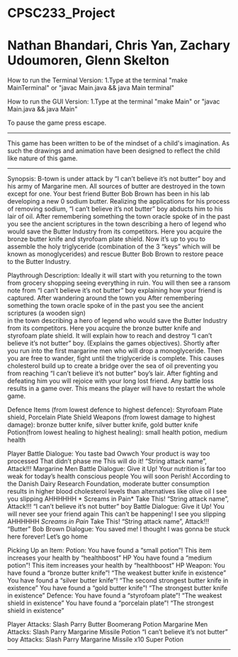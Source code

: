 # CPSC233_Project
# Nathan Bhandari, Chris Yan, Zachary Udoumoren, Glenn Skelton



How to run the Terminal Version:
1.Type at the terminal "make MainTerminal" or "javac Main.java && java Main terminal"

How to run the GUI Version:
1.Type at the terminal "make Main" or "javac Main.java && java Main"

To pause the game press escape.
********************************************************************************

This game has been written to be of the mindset of a child's imagination. As
such the drawings and animation have been designed to reflect the child like
nature of this game.

********************************************************************************

Synopsis: B-town is under attack by “I can’t believe it’s not butter” boy and
his army of Margarine men. All sources of butter are destroyed in the town
except for one. Your best friend Butter Bob Brown has been in his lab developing
a new 0 sodium butter. Realizing the applications for his process of removing
sodium, “I can’t believe it’s not butter” boy abducts him to his lair of oil.
After remembering something the town oracle spoke of in the past you see the
ancient scriptures in the town describing a hero of legend who would save the
Butter Industry from its competitors. Here you acquire the bronze butter knife
and styrofoam plate shield.  Now it’s up to you to assemble the holy
triglyceride (combination of the 3 “keys” which will be known as monoglycerides)
and rescue Butter Bob Brown to restore peace to the Butter Industry.

Playthrough Description: Ideally it will start with you returning to the town
from grocery shopping seeing everything in ruin. You will then see a ransom note
from “I can’t believe it’s not butter” boy explaining how your friend is
captured. After wandering around the town you After remembering something the
town oracle spoke of in the past you see the ancient scriptures (a wooden sign)  
in the town describing a hero of legend who would save the Butter Industry from
its competitors. Here you acquire the bronze butter knife and styrofoam plate
shield. It will explain how to reach and destroy “I can’t believe it’s not
butter” boy. (Explains the games objectives).  Shortly after you run into the
first margarine men who will drop a monoglyceride. Then you are free to wander,
fight until the triglyceride is complete. This causes cholesterol build up to
create a bridge over the sea of oil preventing you from reaching “I can’t
believe it’s not butter” boy’s lair. After fighting and defeating him you will
rejoice with your long lost friend. Any battle loss results in a game over. This
means the player will have to restart the whole game.


Defence Items (from lowest defence to highest defence): Styrofoam Plate shield,
    Porcelain Plate Shield
Weapons (from lowest damage to highest damage): bronze butter knife, silver
    butter knife, gold butter knife
Potion(from lowest healing to highest healing): small health potion, medium
    health

Player Battle Dialogue:
    You taste bad
    Owwch
    Your product is way too processed
    That didn’t phase me
    This will do it! “String attack name”, Attack!!!
Margarine Men Battle Dialogue:
    Give it Up! Your nutrition is far too weak for today’s health conscious people
    You will soon Perish! According to the Danish Dairy Research Foundation, moderate butter consumption results in higher blood cholesterol levels than alternatives like olive oil
    I see you slipping
    AHHHHHH * Screams in Pain*
    Take This! “String attack name”, Attack!!!
“I can’t believe it’s not butter” boy  Battle Dialogue:
    Give it Up! You will never see your friend again
    This can’t be happening!
    I see you slipping
    AHHHHHH *Screams in Pain*
    Take This! “String attack name”, Attack!!!
“Butter” Bob Brown Dialogue:
    You saved me!
    I thought I was gonna be stuck here forever!
    Let’s go home

Picking Up an Item:
    Potion:
        You have found a “small potion”! This item increases your health by
            “healthboost” HP
        You have found a “medium potion”! This item increases your health by
            “healthboost” HP
    Weapon:
        You have found a “bronze butter knife”! “The weakest butter knife in
            existence”
        You have found a “silver butter knife”! “The second strongest butter
            knife in existence”
        You have found a “gold butter knife”! “The strongest butter knife in
            existence”
    Defence:
        You have found a “styrofoam plate”! “The weakest shield in existence”
        You have found a “porcelain plate”! “The strongest shield in existence”

Player Attacks:
    Slash
    Parry
    Butter Boomerang
    Potion
Margarine Men Attacks:
    Slash
    Parry
    Margarine Missile
    Potion
“I can’t believe it’s not butter” boy  Attacks:
    Slash
    Parry
    Margarine Missile x10
    Super Potion


********************************************************************************
